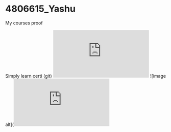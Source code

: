 # 4806615_Yashu
My courses proof

Simply learn certi (git)
![image alt](https://github.com/YashYou01/4806615_Yashu/blob/248c63444f0112bd784f99813d5f54c438175213/Git%20course.pdf)
![image alt](![image alt](https://github.com/YashYou01/4806615_Yashu/blob/248c63444f0112bd784f99813d5f54c438175213/Git%20course.pdf)

